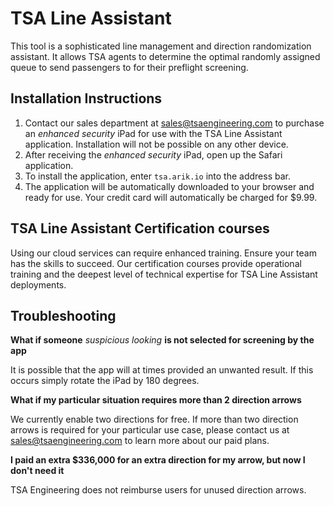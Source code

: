 # TSA Line Assistant
This tool is a sophisticated line management and direction randomization assistant. It allows TSA agents to determine the optimal randomly assigned queue to send passengers to for their preflight screening.

## Installation Instructions

1. Contact our sales department at sales@tsaengineering.com to purchase an ​*enhanced security*​ iPad for use with the TSA Line Assistant application. Installation will not be possible on any other device.
2. After receiving the ​*enhanced security*​ iPad, open up the Safari application.
3. To install the application, enter `tsa.arik.io` into the address bar. 
4. The application will be automatically downloaded to your browser and ready for use. Your credit card will automatically be charged for $9.99.

## TSA Line Assistant Certification courses

Using our cloud services can require enhanced training. Ensure your team has the skills to succeed. Our certification courses provide operational training and the deepest level of technical expertise for TSA Line Assistant deployments.

## Troubleshooting

**What if someone** *suspicious looking* **is not selected for screening by the app**

It is possible that the app will at times provided an unwanted result. If this occurs simply rotate the iPad by 180 degrees.

**What if my particular situation requires more than 2 direction arrows**

We currently enable two directions for free. If more than two direction arrows is required for your particular use case, please contact us at sales@tsaengineering.com to learn more about our paid plans.

**I paid an extra $336,000 for an extra direction for my arrow, but now I don't need it**

TSA Engineering does not reimburse users for unused direction arrows.
